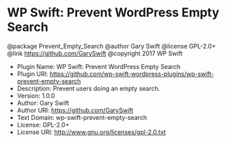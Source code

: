 # WP Swift: Prevent WordPress Empty Search

@package   Prevent_Empty_Search
@author    Gary Swift
@license   GPL-2.0+
@link      https://github.com/GarySwift
@copyright 2017 WP Swift

* Plugin Name:       WP Swift: Prevent WordPress Empty Search
* Plugin URI:        https://github.com/wp-swift-wordpress-plugins/wp-swift-prevent-empty-search
* Description:       Prevent users doing an empty search.
* Version:           1.0.0
* Author:            Gary Swift
* Author URI:        https://github.com/GarySwift
* Text Domain:       wp-swift-prevent-empty-search
* License:           GPL-2.0+
* License URI:       http://www.gnu.org/licenses/gpl-2.0.txt